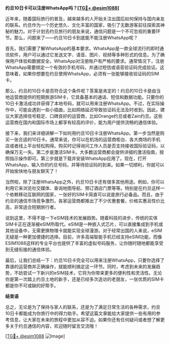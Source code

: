 **约旦10日卡可以注册WhatsApp吗？[[TG💪+ @esim1088](https://t.me/s/esim1088)]**

近年来，随着国际旅行的普及，越来越多的人开始关注出国后如何保持与国内亲友的联系。约旦作为一个历史悠久、文化丰富的国家，吸引了无数游客前往探索其神秘的魅力。对于计划去约旦旅行的朋友来说，通信问题是一个不可忽视的重要环节。那么，问题来了——约旦10日卡到底能不能注册WhatsApp呢？

首先，我们需要了解WhatsApp的基本要求。WhatsApp是一款全球流行的即时通讯软件，用户可以通过它发送文字、语音、图片、视频等多种形式的信息。为了确保用户体验和数据安全，WhatsApp对注册账户有严格的要求。通常情况下，注册WhatsApp需要绑定一个有效的手机号码，并通过短信或语音验证码完成验证。这意味着，如果你想要在约旦使用WhatsApp，必须有一张能够接收验证码的SIM卡。

那么，约旦的10日卡是否符合这个条件呢？答案是肯定的！约旦的10日卡是由当地运营商提供的短期旅游SIM卡，它具备基本的通话、短信和数据功能。只要你的10日卡激活成功并获得了本地号码，就可以用来注册WhatsApp。不过，在实际操作中，可能会遇到一些小插曲，比如网络延迟导致验证码无法及时收到。因此，建议大家选择信号稳定、口碑良好的运营商，比如Orange约旦或者Zain约旦。这些运营商在国内和国际市场上都享有较高的评价，能为用户提供流畅的通信体验。

接下来，我们来详细讲解一下如何用约旦10日卡注册WhatsApp。第一步当然是购买一张合适的10日卡。通常来说，你可以在机场的运营商柜台、各大商场的手机店或者线上平台轻松购得。购买时记得询问工作人员是否支持接收国际验证码，以确保万无一失。第二步是激活SIM卡。大多数运营商都会提供详细的激活指南，按照指示操作即可。第三步就是下载并安装WhatsApp应用了。现在，打开WhatsApp，输入你的约旦号码，并等待验证码的到来。如果一切顺利，你就可以开始愉快地与朋友聊天了！

当然啦，除了注册WhatsApp之外，约旦10日卡还有很多其他用途。例如，你可以利用它来浏览社交媒体、查询地图导航、预订酒店门票等等。特别是在约旦这样一个依赖移动互联网的国家，一张好的SIM卡简直可以说是旅行必备品。而且，由于约旦的通信市场竞争激烈，各家运营商都推出了不少优惠套餐，价格实惠且性价比高，非常适合短期旅行者。

说到这里，不得不提一下eSIM技术的发展趋势。随着科技的进步，传统的实体SIM卡正在逐渐被eSIM所取代。eSIM是一种嵌入式芯片，可以直接集成到手机或其他设备中，无需更换物理卡就能实现全球漫游。对于经常出国的人来说，eSIM无疑是一种更加便捷的选择。目前，许多高端智能手机已经支持eSIM功能，而像ESIM1088这样的专业平台也提供了丰富的虚拟号码服务，让你随时随地都能享受到无缝衔接的通信体验。

最后，让我们总结一下：约旦10日卡完全可以用来注册WhatsApp，只要你选择了靠谱的运营商并正确操作，就能顺利搞定这一环节。同时，考虑到未来的发展趋势，不妨尝试一下新兴的eSIM技术，它将为你带来更多的便利性和灵活性。无论你是第一次踏上约旦土地的新手，还是已经多次造访的老朋友，一张优质的SIM卡都是你不可或缺的好帮手。

**结束语**

总之，无论是为了保持与家人的联系，还是为了满足日常生活的各种需求，约旦10日卡都能成为你旅行中的得力助手。希望这篇文章能给大家提供一些有用的参考信息，让大家在未来的旅程中更加从容不迫。如果你还有任何疑问或者想了解更多关于约旦通信的内容，欢迎随时留言交流哦！

[[TG💪+ @esim1088](https://t.me/s/esim1088) ![Image](https://i.postimg.cc/4NQfJmqS/Snipaste-2025-05-13-00-14-12.png)]